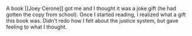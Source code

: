 A book [[Joey Cerone]] got me and I thought it was a joke gift (he had gotten the copy from school). Once I started reading, I realized what a gift this book was. Didn't redo how I felt about the justice system, but gave feeling to what I thought. 